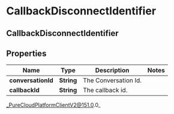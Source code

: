 # CallbackDisconnectIdentifier

## CallbackDisconnectIdentifier

## Properties

|Name | Type | Description | Notes|
|------------ | ------------- | ------------- | -------------|
| **conversationId** | **String** | The Conversation Id. | |
| **callbackId** | **String** | The callback id. | |



_PureCloudPlatformClientV2@151.0.0_
